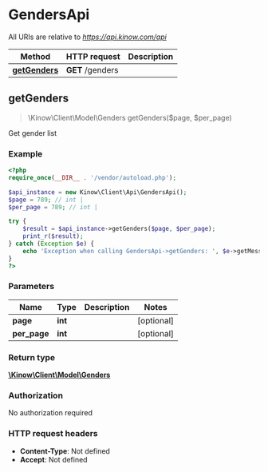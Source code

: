# GendersApi

All URIs are relative to *https://api.kinow.com/api*

Method | HTTP request | Description
------------- | ------------- | -------------
[**getGenders**](#getGenders) | **GET** /genders | 


## **getGenders**
> \Kinow\Client\Model\Genders getGenders($page, $per_page)



Get gender list

### Example
```php
<?php
require_once(__DIR__ . '/vendor/autoload.php');

$api_instance = new Kinow\Client\Api\GendersApi();
$page = 789; // int | 
$per_page = 789; // int | 

try {
    $result = $api_instance->getGenders($page, $per_page);
    print_r($result);
} catch (Exception $e) {
    echo 'Exception when calling GendersApi->getGenders: ', $e->getMessage(), PHP_EOL;
}
?>
```

### Parameters

Name | Type | Description  | Notes
------------- | ------------- | ------------- | -------------
 **page** | **int**|  | [optional]
 **per_page** | **int**|  | [optional]

### Return type

[**\Kinow\Client\Model\Genders**](#Genders)

### Authorization

No authorization required

### HTTP request headers

 - **Content-Type**: Not defined
 - **Accept**: Not defined

